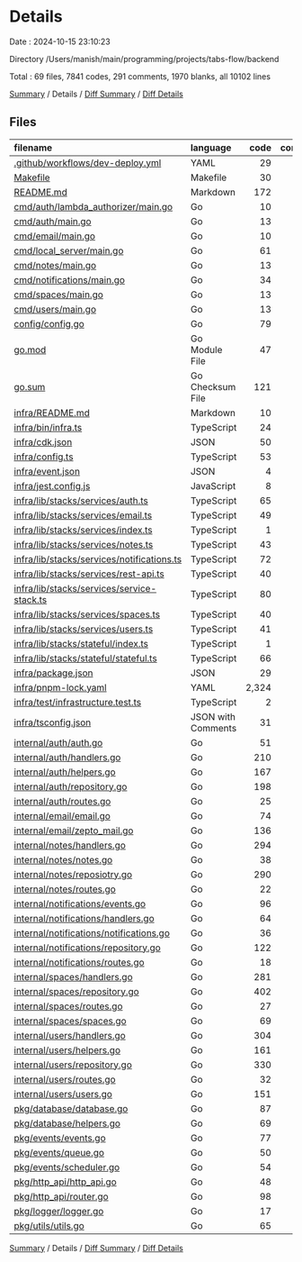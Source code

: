 # Details

Date : 2024-10-15 23:10:23

Directory /Users/manish/main/programming/projects/tabs-flow/backend

Total : 69 files,  7841 codes, 291 comments, 1970 blanks, all 10102 lines

[Summary](results.md) / Details / [Diff Summary](diff.md) / [Diff Details](diff-details.md)

## Files
| filename | language | code | comment | blank | total |
| :--- | :--- | ---: | ---: | ---: | ---: |
| [.github/workflows/dev-deploy.yml](/.github/workflows/dev-deploy.yml) | YAML | 29 | 2 | 8 | 39 |
| [Makefile](/Makefile) | Makefile | 30 | 9 | 14 | 53 |
| [README.md](/README.md) | Markdown | 172 | 0 | 56 | 228 |
| [cmd/auth/lambda_authorizer/main.go](/cmd/auth/lambda_authorizer/main.go) | Go | 10 | 1 | 4 | 15 |
| [cmd/auth/main.go](/cmd/auth/main.go) | Go | 13 | 1 | 7 | 21 |
| [cmd/email/main.go](/cmd/email/main.go) | Go | 10 | 1 | 5 | 16 |
| [cmd/local_server/main.go](/cmd/local_server/main.go) | Go | 61 | 5 | 25 | 91 |
| [cmd/notes/main.go](/cmd/notes/main.go) | Go | 13 | 1 | 8 | 22 |
| [cmd/notifications/main.go](/cmd/notifications/main.go) | Go | 34 | 8 | 17 | 59 |
| [cmd/spaces/main.go](/cmd/spaces/main.go) | Go | 13 | 1 | 8 | 22 |
| [cmd/users/main.go](/cmd/users/main.go) | Go | 13 | 1 | 7 | 21 |
| [config/config.go](/config/config.go) | Go | 79 | 3 | 17 | 99 |
| [go.mod](/go.mod) | Go Module File | 47 | 0 | 4 | 51 |
| [go.sum](/go.sum) | Go Checksum File | 121 | 0 | 1 | 122 |
| [infra/README.md](/infra/README.md) | Markdown | 10 | 0 | 5 | 15 |
| [infra/bin/infra.ts](/infra/bin/infra.ts) | TypeScript | 24 | 2 | 5 | 31 |
| [infra/cdk.json](/infra/cdk.json) | JSON | 50 | 0 | 1 | 51 |
| [infra/config.ts](/infra/config.ts) | TypeScript | 53 | 2 | 11 | 66 |
| [infra/event.json](/infra/event.json) | JSON | 4 | 0 | 1 | 5 |
| [infra/jest.config.js](/infra/jest.config.js) | JavaScript | 8 | 0 | 1 | 9 |
| [infra/lib/stacks/services/auth.ts](/infra/lib/stacks/services/auth.ts) | TypeScript | 65 | 4 | 16 | 85 |
| [infra/lib/stacks/services/email.ts](/infra/lib/stacks/services/email.ts) | TypeScript | 49 | 3 | 13 | 65 |
| [infra/lib/stacks/services/index.ts](/infra/lib/stacks/services/index.ts) | TypeScript | 1 | 0 | 1 | 2 |
| [infra/lib/stacks/services/notes.ts](/infra/lib/stacks/services/notes.ts) | TypeScript | 43 | 2 | 8 | 53 |
| [infra/lib/stacks/services/notifications.ts](/infra/lib/stacks/services/notifications.ts) | TypeScript | 72 | 3 | 16 | 91 |
| [infra/lib/stacks/services/rest-api.ts](/infra/lib/stacks/services/rest-api.ts) | TypeScript | 40 | 12 | 11 | 63 |
| [infra/lib/stacks/services/service-stack.ts](/infra/lib/stacks/services/service-stack.ts) | TypeScript | 80 | 2 | 17 | 99 |
| [infra/lib/stacks/services/spaces.ts](/infra/lib/stacks/services/spaces.ts) | TypeScript | 40 | 2 | 8 | 50 |
| [infra/lib/stacks/services/users.ts](/infra/lib/stacks/services/users.ts) | TypeScript | 41 | 2 | 9 | 52 |
| [infra/lib/stacks/stateful/index.ts](/infra/lib/stacks/stateful/index.ts) | TypeScript | 1 | 0 | 1 | 2 |
| [infra/lib/stacks/stateful/stateful.ts](/infra/lib/stacks/stateful/stateful.ts) | TypeScript | 66 | 1 | 11 | 78 |
| [infra/package.json](/infra/package.json) | JSON | 29 | 0 | 1 | 30 |
| [infra/pnpm-lock.yaml](/infra/pnpm-lock.yaml) | YAML | 2,324 | 0 | 333 | 2,657 |
| [infra/test/infrastructure.test.ts](/infra/test/infrastructure.test.ts) | TypeScript | 2 | 13 | 3 | 18 |
| [infra/tsconfig.json](/infra/tsconfig.json) | JSON with Comments | 31 | 0 | 1 | 32 |
| [internal/auth/auth.go](/internal/auth/auth.go) | Go | 51 | 0 | 6 | 57 |
| [internal/auth/handlers.go](/internal/auth/handlers.go) | Go | 210 | 8 | 73 | 291 |
| [internal/auth/helpers.go](/internal/auth/helpers.go) | Go | 167 | 13 | 42 | 222 |
| [internal/auth/repository.go](/internal/auth/repository.go) | Go | 198 | 7 | 60 | 265 |
| [internal/auth/routes.go](/internal/auth/routes.go) | Go | 25 | 3 | 19 | 47 |
| [internal/email/email.go](/internal/email/email.go) | Go | 74 | 3 | 34 | 111 |
| [internal/email/zepto_mail.go](/internal/email/zepto_mail.go) | Go | 136 | 1 | 29 | 166 |
| [internal/notes/handlers.go](/internal/notes/handlers.go) | Go | 294 | 19 | 104 | 417 |
| [internal/notes/notes.go](/internal/notes/notes.go) | Go | 38 | 0 | 6 | 44 |
| [internal/notes/reposiotry.go](/internal/notes/reposiotry.go) | Go | 290 | 6 | 89 | 385 |
| [internal/notes/routes.go](/internal/notes/routes.go) | Go | 22 | 4 | 10 | 36 |
| [internal/notifications/events.go](/internal/notifications/events.go) | Go | 96 | 5 | 34 | 135 |
| [internal/notifications/handlers.go](/internal/notifications/handlers.go) | Go | 64 | 20 | 26 | 110 |
| [internal/notifications/notifications.go](/internal/notifications/notifications.go) | Go | 36 | 0 | 6 | 42 |
| [internal/notifications/repository.go](/internal/notifications/repository.go) | Go | 122 | 0 | 37 | 159 |
| [internal/notifications/routes.go](/internal/notifications/routes.go) | Go | 18 | 3 | 9 | 30 |
| [internal/spaces/handlers.go](/internal/spaces/handlers.go) | Go | 281 | 7 | 108 | 396 |
| [internal/spaces/repository.go](/internal/spaces/repository.go) | Go | 402 | 4 | 128 | 534 |
| [internal/spaces/routes.go](/internal/spaces/routes.go) | Go | 27 | 7 | 13 | 47 |
| [internal/spaces/spaces.go](/internal/spaces/spaces.go) | Go | 69 | 0 | 10 | 79 |
| [internal/users/handlers.go](/internal/users/handlers.go) | Go | 304 | 17 | 117 | 438 |
| [internal/users/helpers.go](/internal/users/helpers.go) | Go | 161 | 10 | 54 | 225 |
| [internal/users/repository.go](/internal/users/repository.go) | Go | 330 | 13 | 102 | 445 |
| [internal/users/routes.go](/internal/users/routes.go) | Go | 32 | 7 | 15 | 54 |
| [internal/users/users.go](/internal/users/users.go) | Go | 151 | 30 | 31 | 212 |
| [pkg/database/database.go](/pkg/database/database.go) | Go | 87 | 5 | 13 | 105 |
| [pkg/database/helpers.go](/pkg/database/helpers.go) | Go | 69 | 3 | 23 | 95 |
| [pkg/events/events.go](/pkg/events/events.go) | Go | 77 | 3 | 23 | 103 |
| [pkg/events/queue.go](/pkg/events/queue.go) | Go | 50 | 1 | 17 | 68 |
| [pkg/events/scheduler.go](/pkg/events/scheduler.go) | Go | 54 | 6 | 14 | 74 |
| [pkg/http_api/http_api.go](/pkg/http_api/http_api.go) | Go | 48 | 0 | 9 | 57 |
| [pkg/http_api/router.go](/pkg/http_api/router.go) | Go | 98 | 4 | 28 | 130 |
| [pkg/logger/logger.go](/pkg/logger/logger.go) | Go | 17 | 0 | 9 | 26 |
| [pkg/utils/utils.go](/pkg/utils/utils.go) | Go | 65 | 1 | 18 | 84 |

[Summary](results.md) / Details / [Diff Summary](diff.md) / [Diff Details](diff-details.md)